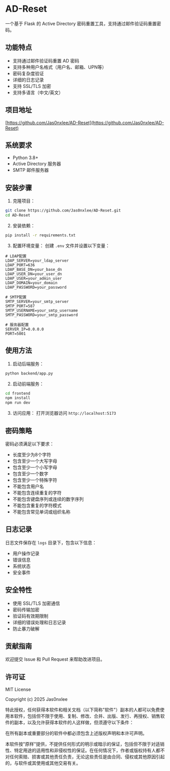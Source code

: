 # AD-Reset

一个基于 Flask 的 Active Directory 密码重置工具，支持通过邮件验证码重置密码。

## 功能特点

- 支持通过邮件验证码重置 AD 密码
- 支持多种用户名格式（用户名、邮箱、UPN等）
- 密码复杂度验证
- 详细的日志记录
- 支持 SSL/TLS 加密
- 支持多语言（中文/英文）

## 项目地址

[https://github.com/Jas0nxlee/AD-Reset](https://github.com/Jas0nxlee/AD-Reset)

## 系统要求

- Python 3.8+
- Active Directory 服务器
- SMTP 邮件服务器

## 安装步骤

1. 克隆项目：
```bash
git clone https://github.com/Jas0nxlee/AD-Reset.git
cd AD-Reset
```

2. 安装依赖：
```bash
pip install -r requirements.txt
```

3. 配置环境变量：
创建 `.env` 文件并设置以下变量：
```env
# LDAP配置
LDAP_SERVER=your_ldap_server
LDAP_PORT=636
LDAP_BASE_DN=your_base_dn
LDAP_USER_DN=your_user_dn
LDAP_USER=your_admin_user
LDAP_DOMAIN=your_domain
LDAP_PASSWORD=your_password

# SMTP配置
SMTP_SERVER=your_smtp_server
SMTP_PORT=587
SMTP_USERNAME=your_smtp_username
SMTP_PASSWORD=your_smtp_password

# 服务器配置
SERVER_IP=0.0.0.0
PORT=5001
```

## 使用方法

1. 启动后端服务：
```bash
python backend/app.py
```

2. 启动前端服务：
```bash
cd frontend
npm install
npm run dev
```

3. 访问应用：
打开浏览器访问 `http://localhost:5173`

## 密码策略

密码必须满足以下要求：
- 长度至少为8个字符
- 包含至少一个大写字母
- 包含至少一个小写字母
- 包含至少一个数字
- 包含至少一个特殊字符
- 不能包含用户名
- 不能包含连续重复的字符
- 不能包含键盘序列或连续的数字序列
- 不能包含重复的字符模式
- 不能包含常见单词或组织名称

## 日志记录

日志文件保存在 `logs` 目录下，包含以下信息：
- 用户操作记录
- 错误信息
- 系统状态
- 安全事件

## 安全特性

- 使用 SSL/TLS 加密通信
- 密码传输加密
- 验证码有效期限制
- 详细的错误处理和日志记录
- 防止暴力破解

## 贡献指南

欢迎提交 Issue 和 Pull Request 来帮助改进项目。

## 许可证

MIT License

Copyright (c) 2025 Jas0nxlee

特此授权，任何获得本软件和相关文档（以下简称"软件"）副本的人都可以免费使用本软件，包括但不限于使用、复制、修改、合并、出版、发行、再授权、销售软件的副本，以及允许获得本软件的人这样做，但须遵守以下条件：

在所有副本或重要部分的软件中都必须包含上述版权声明和本许可声明。

本软件按"原样"提供，不提供任何形式的明示或暗示的保证，包括但不限于对适销性、特定用途的适用性和非侵权性的保证。在任何情况下，作者或版权持有人都不对任何索赔、损害或其他责任负责，无论这些责任是由合同、侵权或其他原因引起的，与软件或其使用或其他交易有关。 
